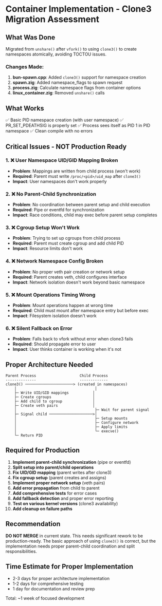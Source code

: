 # Container Implementation - Clone3 Migration Assessment

## What Was Done

Migrated from `unshare()` after `vfork()` to using `clone3()` to create namespaces atomically, avoiding TOCTOU issues.

### Changes Made:
1. **bun-spawn.cpp**: Added `clone3()` support for namespace creation
2. **spawn.zig**: Added namespace_flags to spawn request  
3. **process.zig**: Calculate namespace flags from container options
4. **linux_container.zig**: Removed `unshare()` calls

## What Works

✅ Basic PID namespace creation (with user namespace)
✅ PR_SET_PDEATHSIG is properly set
✅ Process sees itself as PID 1 in PID namespace
✅ Clean compile with no errors

## Critical Issues - NOT Production Ready

### 1. ❌ User Namespace UID/GID Mapping Broken
- **Problem**: Mappings are written from child process (won't work)
- **Required**: Parent must write `/proc/<pid>/uid_map` after `clone3()`
- **Impact**: User namespaces don't work properly

### 2. ❌ No Parent-Child Synchronization
- **Problem**: No coordination between parent setup and child execution
- **Required**: Pipe or eventfd for synchronization
- **Impact**: Race conditions, child may exec before parent setup completes

### 3. ❌ Cgroup Setup Won't Work  
- **Problem**: Trying to set up cgroups from child process
- **Required**: Parent must create cgroup and add child PID
- **Impact**: Resource limits don't work

### 4. ❌ Network Namespace Config Broken
- **Problem**: No proper veth pair creation or network setup
- **Required**: Parent creates veth, child configures interface
- **Impact**: Network isolation doesn't work beyond basic namespace

### 5. ❌ Mount Operations Timing Wrong
- **Problem**: Mount operations happen at wrong time
- **Required**: Child must mount after namespace entry but before exec
- **Impact**: Filesystem isolation doesn't work

### 6. ❌ Silent Fallback on Error
- **Problem**: Falls back to vfork without error when clone3 fails
- **Required**: Should propagate error to user
- **Impact**: User thinks container is working when it's not

## Proper Architecture Needed

```
Parent Process                    Child Process
--------------                    -------------
clone3() ──────────────────────> (created in namespaces)
    │                                    │
    ├─ Write UID/GID mappings           │ 
    ├─ Create cgroups                   │
    ├─ Add child to cgroup              │
    ├─ Create veth pairs                │
    │                                    ├─ Wait for parent signal
    ├─ Signal child ────────────────────>│
    │                                    ├─ Setup mounts
    │                                    ├─ Configure network
    │                                    ├─ Apply limits
    │                                    └─ execve()
    └─ Return PID
```

## Required for Production

1. **Implement parent-child synchronization** (pipe or eventfd)
2. **Split setup into parent/child operations**
3. **Fix UID/GID mapping** (parent writes after clone3)
4. **Fix cgroup setup** (parent creates and assigns)
5. **Implement proper network setup** (veth pairs)
6. **Add error propagation** from child to parent
7. **Add comprehensive tests** for error cases
8. **Add fallback detection** and proper error reporting
9. **Test on various kernel versions** (clone3 availability)
10. **Add cleanup on failure paths**

## Recommendation

**DO NOT MERGE** in current state. This needs significant rework to be production-ready. The basic approach of using `clone3()` is correct, but the implementation needs proper parent-child coordination and split responsibilities.

## Time Estimate for Proper Implementation

- 2-3 days for proper architecture implementation
- 1-2 days for comprehensive testing  
- 1 day for documentation and review prep

Total: ~1 week of focused development